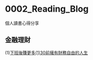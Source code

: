 # 0002_Reading_Blog
個人讀書心得分享



## 金融理財

(1)[下班後賺更多(1)30前擁有財務自由的人生](https://gist.github.com/96692758588d03d4b439cc17bbb9696f.git)
